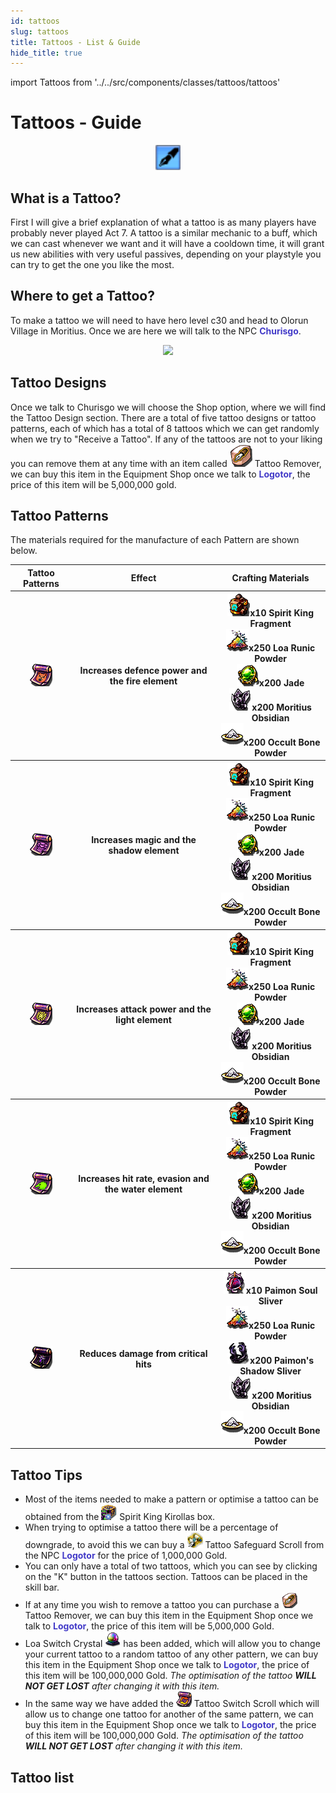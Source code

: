 ```yaml
---
id: tattoos
slug: tattoos
title: Tattoos - List & Guide
hide_title: true
---
```


import Tattoos from '../../src/components/classes/tattoos/tattoos'

# Tattoos - Guide

<p align="center">
<img width= "40px" src="/img/tattos/tatoo-up.png"/></p>

## What is a Tattoo?
First I will give a brief explanation of what a tattoo is as many players have probably never played Act 7.
A tattoo is a similar mechanic to a buff, which we can cast whenever we want and it will have a cooldown time, it will grant us new abilities with very useful passives, depending on your playstyle you can try to get the one you like the most.

## Where  to get a Tattoo?

To make a tattoo we will need to have hero level c30 and head to Olorun Village in Moritius. Once we are here we will talk to the NPC <font color="#423AC8">**Churisgo**</font>.

<p align="center">
<img width= "60px" src="https://cdn.olympusgg.com/images/monsters/3077.png"/></p>

## Tattoo Designs

Once we talk to Churisgo we will choose the Shop option, where we will find the Tattoo Design section.
There are a total of five tattoo designs or tattoo patterns, each of which has a total of 8 tattoos which we can get randomly when we try to "Receive a Tattoo".
If any of the tattoos are not to your liking you can remove them at any time with an item called <img src="/img/tattos/5799.png"/> Tattoo Remover, we can buy this item in the Equipment Shop once we talk to <font color="#423AC8">**Logotor**</font>, the price of this item will be 5,000,000 gold.

## Tattoo Patterns

The materials required for the manufacture of each Pattern are shown below.

<table>
    <tr>
        <th>Tattoo Patterns</th>
        <th>Effect</th>
        <th>Crafting Materials</th>
    </tr>
    <tr>
        <th><img src="/img/tattos/5790.png"/></th>
        <th>Increases defence power and the fire element</th>
        <th><img src="/img/tattos/2412.png"/>x10 Spirit King Fragment<br/>
        <img src="/img/tattos/2411.png"/>x250 Loa Runic Powder<br/>
        <img src="/img/tattos/2410.png"/>x200 Jade<br/>
        <img src="/img/tattos/2416.png"/>x200 Moritius Obsidian<br/>
        <img src="/img/tattos/2408.png"/>x200 Occult Bone Powder<br/>
        </th>
    </tr>
    <tr>
        <th><img src="/img/tattos/5791.png"/></th>
        <th>Increases magic and the shadow element</th>
        <th><img src="/img/tattos/2412.png"/>x10 Spirit King Fragment<br/>
        <img src="/img/tattos/2411.png"/>x250 Loa Runic Powder<br/>
        <img src="/img/tattos/2410.png"/>x200 Jade<br/>
        <img src="/img/tattos/2416.png"/>x200 Moritius Obsidian<br/>
        <img src="/img/tattos/2408.png"/>x200 Occult Bone Powder<br/></th>
    </tr>
    <tr>
        <th><img src="/img/tattos/5792.png"/></th>
        <th>Increases attack power and the light element</th>
        <th><img src="/img/tattos/2412.png"/>x10 Spirit King Fragment<br/>
        <img src="/img/tattos/2411.png"/>x250 Loa Runic Powder<br/>
        <img src="/img/tattos/2410.png"/>x200 Jade<br/>
        <img src="/img/tattos/2416.png"/>x200 Moritius Obsidian<br/>
        <img src="/img/tattos/2408.png"/>x200 Occult Bone Powder<br/></th>
    </tr>
    <tr>
        <th><img src="/img/tattos/5793.png"/></th>
        <th>Increases hit rate, evasion and the water element</th>
        <th><img src="/img/tattos/2412.png"/>x10 Spirit King Fragment<br/>
        <img src="/img/tattos/2411.png"/>x250 Loa Runic Powder<br/>
        <img src="/img/tattos/2410.png"/>x200 Jade<br/>
        <img src="/img/tattos/2416.png"/>x200 Moritius Obsidian<br/>
        <img src="/img/tattos/2408.png"/>x200 Occult Bone Powder<br/></th>
    </tr>
    <tr>
        <th><img src="/img/tattos/9764.png"/></th>
        <th>Reduces damage from critical hits</th>
        <th><img src="/img/tattos/2482.png"/>x10 Paimon Soul Sliver<br/>
        <img src="/img/tattos/2411.png"/>x250 Loa Runic Powder<br/>
        <img src="/img/tattos/2483.png"/>x200 Paimon's Shadow Sliver<br/>
        <img src="/img/tattos/2416.png"/>x200 Moritius Obsidian<br/>
        <img src="/img/tattos/2408.png"/>x200 Occult Bone Powder<br/></th>
    </tr>
</table>

## Tattoo Tips 
- Most of the items needed to make a pattern or optimise a tattoo can be obtained from the <img width= "25px" src="/img/tattos/4766.png"/> Spirit King Kirollas box.
- When trying to optimise a tattoo there will be a percentage of downgrade, to avoid this we can buy a <img width= "25px" src="/img/tattos/5815.png"/> Tattoo Safeguard Scroll from the NPC <font color="#423AC8">**Logotor**</font> for the price of 1,000,000 Gold.
- You can only have a total of two tattoos, which you can see by clicking on the "K" button in the tattoos section. Tattoos can be placed in the skill bar.
- If at any time you wish to remove a tattoo you can purchase a <img width= "25px" src="/img/tattos/5799.png"/> Tattoo Remover, we can buy this item in the Equipment Shop once we talk to <font  color="#423AC8">**Logotor**</font>, the price of this item will be 5,000,000 Gold.
- Loa Switch Crystal <img width= "25px" src="/img/tattos/9578.png"/> has been added, which will allow you to change your current tattoo to a random tattoo of any other pattern, we can buy this item in the Equipment Shop once we talk to <font  color="#423AC8">**Logotor**</font>, the price of this item will be 100,000,000 Gold. <i>The optimisation of the tattoo **WILL NOT GET LOST** after changing it with this item.</i>
- In the same way we have added the <img width= "25px" src="/img/tattos/9584.png"/> Tattoo Switch Scroll which will allow us to change one tattoo for another of the same pattern, we can buy this item in the Equipment Shop once we talk to <font  color="#423AC8">**Logotor**</font>, the price of this item will be 100,000,000 Gold. <i>The optimisation of the tattoo **WILL NOT GET LOST** after changing it with this item.</i>

## Tattoo list

<Tattoos />

